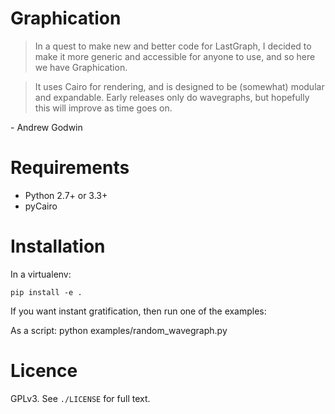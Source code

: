 Graphication
============

> In a quest to make new and better code for LastGraph, I decided to make it more
> generic and accessible for anyone to use, and so here we have Graphication.

> It uses Cairo for rendering, and is designed to be (somewhat) modular and
> expandable. Early releases only do wavegraphs, but hopefully this will improve
> as time goes on.

\- Andrew Godwin

Requirements
============
 
 - Python 2.7+ or 3.3+
 - pyCairo


Installation
============

In a virtualenv:

```
pip install -e .
```

If you want instant gratification, then run one of the examples:

 As a script:
  python examples/random_wavegraph.py
  
Licence
=======

GPLv3. See ```./LICENSE``` for full text.
